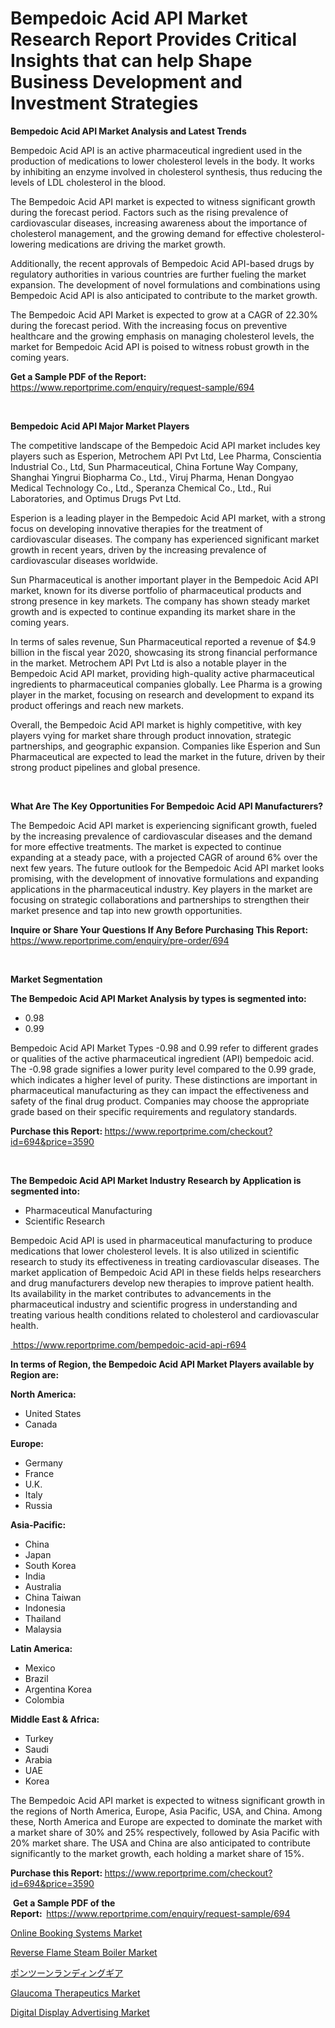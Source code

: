<p><h1>Bempedoic Acid API Market Research Report Provides Critical Insights that can help Shape Business Development and Investment Strategies</h1></p><p><strong>Bempedoic Acid API Market Analysis and Latest Trends</strong></p>
<p><p>Bempedoic Acid API is an active pharmaceutical ingredient used in the production of medications to lower cholesterol levels in the body. It works by inhibiting an enzyme involved in cholesterol synthesis, thus reducing the levels of LDL cholesterol in the blood.</p><p>The Bempedoic Acid API market is expected to witness significant growth during the forecast period. Factors such as the rising prevalence of cardiovascular diseases, increasing awareness about the importance of cholesterol management, and the growing demand for effective cholesterol-lowering medications are driving the market growth.</p><p>Additionally, the recent approvals of Bempedoic Acid API-based drugs by regulatory authorities in various countries are further fueling the market expansion. The development of novel formulations and combinations using Bempedoic Acid API is also anticipated to contribute to the market growth.</p><p>The Bempedoic Acid API Market is expected to grow at a CAGR of 22.30% during the forecast period. With the increasing focus on preventive healthcare and the growing emphasis on managing cholesterol levels, the market for Bempedoic Acid API is poised to witness robust growth in the coming years.</p></p>
<p><strong>Get a Sample PDF of the Report:&nbsp;</strong> <a href="https://www.reportprime.com/enquiry/request-sample/694">https://www.reportprime.com/enquiry/request-sample/694</a></p>
<p>&nbsp;</p>
<p><strong>Bempedoic Acid API Major Market Players</strong></p>
<p><p>The competitive landscape of the Bempedoic Acid API market includes key players such as Esperion, Metrochem API Pvt Ltd, Lee Pharma, Conscientia Industrial Co., Ltd, Sun Pharmaceutical, China Fortune Way Company, Shanghai Yingrui Biopharma Co., Ltd., Viruj Pharma, Henan Dongyao Medical Technology Co., Ltd., Speranza Chemical Co., Ltd., Rui Laboratories, and Optimus Drugs Pvt Ltd.</p><p>Esperion is a leading player in the Bempedoic Acid API market, with a strong focus on developing innovative therapies for the treatment of cardiovascular diseases. The company has experienced significant market growth in recent years, driven by the increasing prevalence of cardiovascular diseases worldwide.</p><p>Sun Pharmaceutical is another important player in the Bempedoic Acid API market, known for its diverse portfolio of pharmaceutical products and strong presence in key markets. The company has shown steady market growth and is expected to continue expanding its market share in the coming years.</p><p>In terms of sales revenue, Sun Pharmaceutical reported a revenue of $4.9 billion in the fiscal year 2020, showcasing its strong financial performance in the market. Metrochem API Pvt Ltd is also a notable player in the Bempedoic Acid API market, providing high-quality active pharmaceutical ingredients to pharmaceutical companies globally. Lee Pharma is a growing player in the market, focusing on research and development to expand its product offerings and reach new markets.</p><p>Overall, the Bempedoic Acid API market is highly competitive, with key players vying for market share through product innovation, strategic partnerships, and geographic expansion. Companies like Esperion and Sun Pharmaceutical are expected to lead the market in the future, driven by their strong product pipelines and global presence.</p></p>
<p>&nbsp;</p>
<p><strong>What Are The Key Opportunities For Bempedoic Acid API Manufacturers?</strong></p>
<p><p>The Bempedoic Acid API market is experiencing significant growth, fueled by the increasing prevalence of cardiovascular diseases and the demand for more effective treatments. The market is expected to continue expanding at a steady pace, with a projected CAGR of around 6% over the next few years. The future outlook for the Bempedoic Acid API market looks promising, with the development of innovative formulations and expanding applications in the pharmaceutical industry. Key players in the market are focusing on strategic collaborations and partnerships to strengthen their market presence and tap into new growth opportunities.</p></p>
<p><strong>Inquire or Share Your Questions If Any Before Purchasing This Report:</strong> <a href="https://www.reportprime.com/enquiry/pre-order/694">https://www.reportprime.com/enquiry/pre-order/694</a></p>
<p>&nbsp;</p>
<p><strong>Market Segmentation</strong></p>
<p><strong>The Bempedoic Acid API Market Analysis by types is segmented into:</strong></p>
<p><ul><li>0.98</li><li>0.99</li></ul></p>
<p><p>Bempedoic Acid API Market Types -0.98 and 0.99 refer to different grades or qualities of the active pharmaceutical ingredient (API) bempedoic acid. The -0.98 grade signifies a lower purity level compared to the 0.99 grade, which indicates a higher level of purity. These distinctions are important in pharmaceutical manufacturing as they can impact the effectiveness and safety of the final drug product. Companies may choose the appropriate grade based on their specific requirements and regulatory standards.</p></p>
<p><strong>Purchase this Report:&nbsp;</strong><a href="https://www.reportprime.com/checkout?id=694&price=3590">https://www.reportprime.com/checkout?id=694&price=3590</a></p>
<p>&nbsp;</p>
<p><strong>The Bempedoic Acid API Market Industry Research by Application is segmented into:</strong></p>
<p><ul><li>Pharmaceutical Manufacturing</li><li>Scientific Research</li></ul></p>
<p><p>Bempedoic Acid API is used in pharmaceutical manufacturing to produce medications that lower cholesterol levels. It is also utilized in scientific research to study its effectiveness in treating cardiovascular diseases. The market application of Bempedoic Acid API in these fields helps researchers and drug manufacturers develop new therapies to improve patient health. Its availability in the market contributes to advancements in the pharmaceutical industry and scientific progress in understanding and treating various health conditions related to cholesterol and cardiovascular health.</p></p>
<p><a href="https://www.reportprime.com/bempedoic-acid-api-r694">&nbsp;https://www.reportprime.com/bempedoic-acid-api-r694</a></p>
<p><strong>In terms of Region, the Bempedoic Acid API Market Players available by Region are:</strong></p>
<p>
    <p> <strong> North America: </strong>
        <ul>
            <li>United States</li>
            <li>Canada</li>
        </ul>
        </p> 
    <p> <strong> Europe: </strong>
        <ul>
            <li>Germany</li>
            <li>France</li>
            <li>U.K.</li>
            <li>Italy</li>
            <li>Russia</li>
        </ul>
        </p> 
    <p> <strong> Asia-Pacific: </strong>
        <ul>
            <li>China</li>
            <li>Japan</li>
            <li>South Korea</li>
            <li>India</li>
            <li>Australia</li>
            <li>China Taiwan</li>
            <li>Indonesia</li>
            <li>Thailand</li>
            <li>Malaysia</li>
        </ul>
        </p> 
    <p> <strong> Latin America: </strong>
        <ul>
            <li>Mexico</li>
            <li>Brazil</li>
            <li>Argentina Korea</li>
            <li>Colombia</li>
        </ul>
        </p> 
    <p> <strong> Middle East & Africa: </strong>
        <ul>
            <li>Turkey</li>
            <li>Saudi</li>
            <li>Arabia</li>
            <li>UAE</li>
            <li>Korea</li>
        </ul>
    </p>
    </p>
<p><p>The Bempedoic Acid API market is expected to witness significant growth in the regions of North America, Europe, Asia Pacific, USA, and China. Among these, North America and Europe are expected to dominate the market with a market share of 30% and 25% respectively, followed by Asia Pacific with 20% market share. The USA and China are also anticipated to contribute significantly to the market growth, each holding a market share of 15%.</p></p>
<p><strong>Purchase this Report: </strong><a href="https://www.reportprime.com/checkout?id=694&price=3590">https://www.reportprime.com/checkout?id=694&price=3590</a></p>
<p>&nbsp;<strong>Get a Sample PDF of the Report:&nbsp;&nbsp;</strong><a href="https://www.reportprime.com/enquiry/request-sample/694">https://www.reportprime.com/enquiry/request-sample/694</a></p>
<p><strong></strong></p>
<p><p><a href="https://www.linkedin.com/pulse/online-booking-systems-market-size-amp-share-analysis-growth-hqule">Online Booking Systems Market</a></p><p><a href="https://medium.com/@ivethfonsecal57/future-trends-in-global-reverse-flame-steam-boiler-market-market-insights-and-analysis-from-2024-e72eaa9d095d">Reverse Flame Steam Boiler Market</a></p><p><a href="https://medium.com/@reyeshowell66/%E3%83%9D%E3%83%B3%E3%83%88%E3%82%A5%E3%83%BC%E3%83%B3%E7%9D%80%E9%99%B8%E3%82%AE%E3%82%A2%E5%B8%82%E5%A0%B4-%E5%B8%82%E5%A0%B4%E3%82%BB%E3%82%B0%E3%83%A1%E3%83%B3%E3%83%86%E3%83%BC%E3%82%B7%E3%83%A7%E3%83%B3-%E5%9C%B0%E7%90%86%E7%9A%84%E5%9C%B0%E5%9F%9F%E3%81%8A%E3%82%88%E3%81%B32031%E5%B9%B4%E3%81%BE%E3%81%A7%E3%81%AE%E5%B8%82%E5%A0%B4%E4%BA%88%E6%B8%AC-6875e9ee58ed">ポンツーンランディングギア</a></p><p><a href="https://issuu.com/reportprime-2/docs/glaucoma-therapeutics-market-size-2030.pptx">Glaucoma Therapeutics Market</a></p><p><a href="https://www.linkedin.com/pulse/global-digital-display-advertising-market-trends-insights-lxl8e">Digital Display Advertising Market</a></p></p>